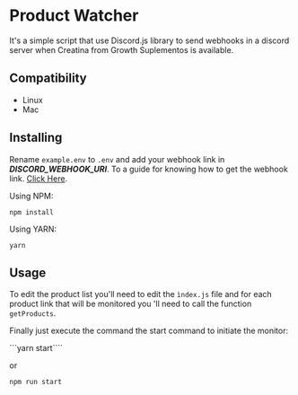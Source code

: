 # Product Watcher

It's a simple script that use Discord.js library to send webhooks in a discord server when Creatina from Growth Suplementos is available.

## Compatibility

- Linux
- Mac

## Installing

Rename ```example.env``` to ```.env``` and add your webhook link in ***DISCORD_WEBHOOK_URI***. To a guide for knowing how to get the webhook link. [Click Here](https://github.com/JVmano/product-watcher/wiki/How-to-get-a-webhook-link).


Using NPM:

```npm install```

Using YARN:

```yarn```

## Usage

To edit the product list you'll need to edit the ```ìndex.js``` file and for each product link that will be monitored you 'll need to call the function ```getProducts```.

Finally just execute the command the start command to initiate the monitor:

```yarn start````

or

```npm run start```
